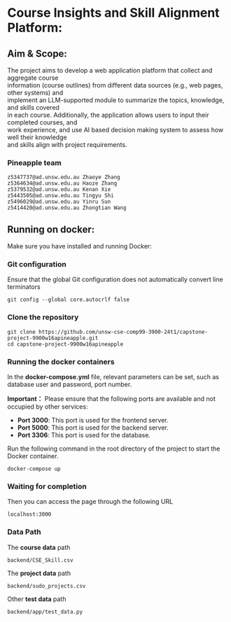 # Course Insights and Skill Alignment Platform:
## Aim & Scope:
The project aims to develop a web application platform that collect and aggregate course  
information (course outlines) from different data sources (e.g., web pages, other systems) and  
implement an LLM-supported module to summarize the topics, knowledge, and skills covered  
in each course. Additionally, the application allows users to input their completed courses, and  
work experience, and use AI based decision making system to assess how well their knowledge  
and skills align with project requirements.  
### Pineapple team   
    
    z5347737@ad.unsw.edu.au Zhaoye Zhang  
    z5364634@ad.unsw.edu.au Haoze Zhang  
    z5379532@ad.unsw.edu.au Kenan Xie 
    z5443505@ad.unsw.edu.au Tingyu Shi 
    z5496029@ad.unsw.edu.au Yinru Sun 
    z5414420@ad.unsw.edu.au Zhongtian Wang

## Running on docker:
Make sure you have installed and running Docker:

### Git configuration    

Ensure that the global Git configuration does not automatically convert line terminators

    git config --global core.autocrlf false
### Clone the repository    
    
    git clone https://github.com/unsw-cse-comp99-3900-24t1/capstone-project-9900w16apineapple.git
    cd capstone-project-9900w16apineapple
### Running the docker containers

In the __docker-compose.yml__ file, relevant parameters can be set, such as database user and password, port number.

**Important：**
Please ensure that the following ports are available and not occupied by other services:

- **Port 3000**: This port is used for the frontend server.
- **Port 5000**: This port is used for the backend server.
- **Port 3306**: This port is used for the database.



Run the following command in the root directory of the project to start the Docker container.

    docker-compose up
    
### Waiting for completion

Then you can access the page through the following URL  


    localhost:3000
    
### Data Path

The **course data** path

    backend/CSE_Skill.csv

The **project data** path

    backend/sudo_projects.csv

Other **test data** path

    backend/app/test_data.py

